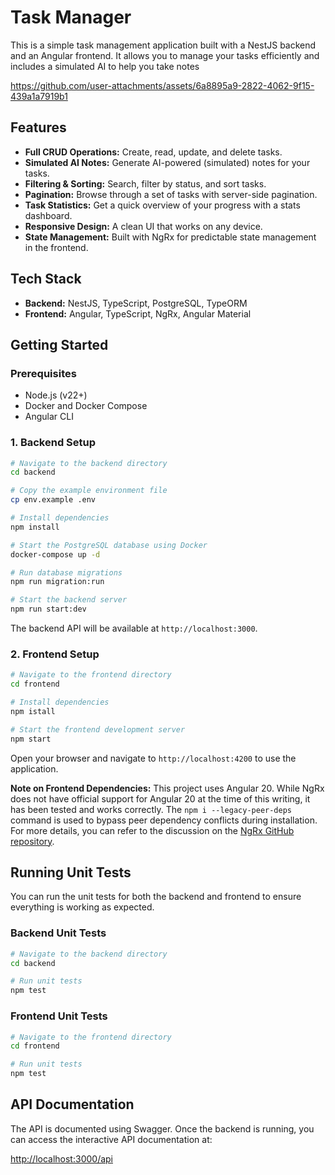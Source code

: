 # Task Manager

This is a simple task management application built with a NestJS backend and an Angular frontend. It allows you to manage your tasks efficiently and includes a simulated AI to help you take notes

https://github.com/user-attachments/assets/6a8895a9-2822-4062-9f15-439a1a7919b1


## Features

- **Full CRUD Operations:** Create, read, update, and delete tasks.
- **Simulated AI Notes:** Generate AI-powered (simulated) notes for your tasks.
- **Filtering & Sorting:** Search, filter by status, and sort tasks.
- **Pagination:** Browse through a set of tasks with server-side pagination.
- **Task Statistics:** Get a quick overview of your progress with a stats dashboard.
- **Responsive Design:** A clean UI that works on any device.
- **State Management:** Built with NgRx for predictable state management in the frontend.

## Tech Stack

- **Backend:** NestJS, TypeScript, PostgreSQL, TypeORM
- **Frontend:** Angular, TypeScript, NgRx, Angular Material

## Getting Started

### Prerequisites

- Node.js (v22+)
- Docker and Docker Compose
- Angular CLI

### 1. Backend Setup

```bash
# Navigate to the backend directory
cd backend

# Copy the example environment file
cp env.example .env

# Install dependencies
npm install

# Start the PostgreSQL database using Docker
docker-compose up -d

# Run database migrations
npm run migration:run

# Start the backend server
npm run start:dev
```

The backend API will be available at `http://localhost:3000`.

### 2. Frontend Setup

```bash
# Navigate to the frontend directory
cd frontend

# Install dependencies
npm istall

# Start the frontend development server
npm start
```

Open your browser and navigate to `http://localhost:4200` to use the application.

**Note on Frontend Dependencies:** This project uses Angular 20. While NgRx does not have official support for Angular 20 at the time of this writing, it has been tested and works correctly. The `npm i --legacy-peer-deps` command is used to bypass peer dependency conflicts during installation. For more details, you can refer to the discussion on the [NgRx GitHub repository](https://github.com/ngrx/platform/issues/4787).

## Running Unit Tests

You can run the unit tests for both the backend and frontend to ensure everything is working as expected.

### Backend Unit Tests

```bash
# Navigate to the backend directory
cd backend

# Run unit tests
npm test
```

### Frontend Unit Tests

```bash
# Navigate to the frontend directory
cd frontend

# Run unit tests
npm test
```

## API Documentation

The API is documented using Swagger. Once the backend is running, you can access the interactive API documentation at:

[http://localhost:3000/api](http://localhost:3000/api)

